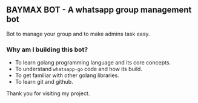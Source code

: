 ## BAYMAX BOT - A whatsapp group management bot

Bot to manage your group and to make admins task easy.

### Why am I building this bot?
- To learn golang programming language and its core concepts.
- To understand `whatsapp-go` code and how its build.
- To get familiar with other golang libraries.
- To learn git and github.

Thank you for visiting my project.


